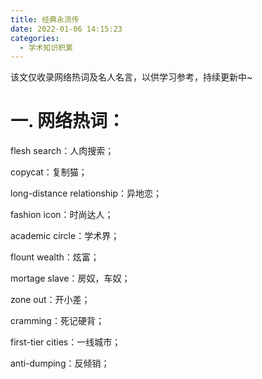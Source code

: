 ```yaml
---
title: 经典永流传
date: 2022-01-06 14:15:23
categories:
  - 学术知识积累
---
```

该文仅收录网络热词及名人名言，以供学习参考，持续更新中~

<!--more-->

#	一.	网络热词：
flesh search：人肉搜索；

copycat：复制猫；

long-distance relationship：异地恋；

fashion icon：时尚达人；

academic circle：学术界；

flount wealth：炫富；

mortage slave：房奴，车奴；

zone out：开小差；

cramming：死记硬背；

first-tier cities：一线城市；

anti-dumping：反倾销；

